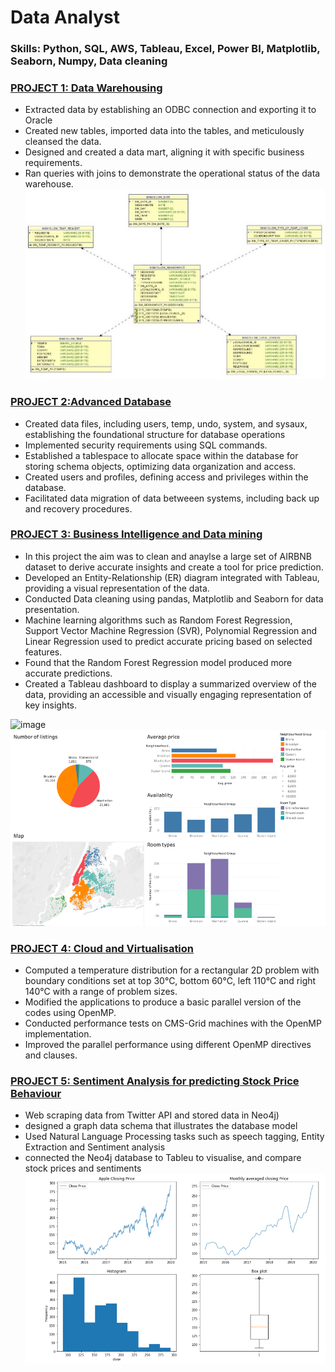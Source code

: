 # Data Analyst

### Skills: Python, SQL, AWS, Tableau, Excel, Power BI, Matplotlib, Seaborn, Numpy, Data cleaning

### [PROJECT 1: Data Warehousing](https://github.com/nk8410j/nasrakhalif.github.io)
*  Extracted data by establishing an ODBC connection and exporting it to Oracle
*  Created new tables, imported data into the tables, and meticulously cleansed the data.
*  Designed and created a data mart, aligning it with specific business requirements.
*  Ran queries with joins to demonstrate the operational status of the data warehouse.
![](https://github.com/nk8410j/nasrakhalif.github.io/blob/main/images/datamart.jpg)

### [PROJECT 2:Advanced Database](https://github.com/nk8410j/nasrakhalif.github.io)
*  Created data files, including users, temp, undo, system, and sysaux, establishing the foundational structure for database operations
* Implemented security requirements using SQL commands.
* Established a tablespace to allocate space within the database for storing schema objects, optimizing data organization and access.
*  Created users and profiles, defining access and privileges within the database.
*  Facilitated data migration of data betweeen systems, including back up and recovery procedures.

### [PROJECT 3: Business Intelligence and Data mining](https://github.com/nk8410j/nasrakhalif.github.io)
*  In this project the aim was to clean and anaylse a large set of AIRBNB dataset to derive accurate insights and create a tool for price prediction. 
*  Developed an Entity-Relationship (ER) diagram integrated with Tableau, providing a visual representation of the data.
*  Conducted Data cleaning using pandas, Matplotlib and Seaborn for data presentation.
*  Machine learning algorithms such as Random Forest Regression, Support Vector Machine Regression (SVR), Polynomial Regression and Linear Regression used to predict accurate pricing based on selected features.
*  Found that the Random Forest Regression model produced more accurate predictions. 
*  Created a Tableau dashboard to display a summarized overview of the data, providing an accessible and visually engaging representation of key insights.

![image](https://github.com/nk8410j/nasrakhalif.github.io/assets/61120734/3bc228cf-55c4-4860-930c-393f08bd7bd0)
![](https://github.com/nk8410j/nasrakhalif.github.io/blob/main/images/Dashboard%20of%20Airbnb.png)

### [PROJECT 4: Cloud and Virtualisation](https://github.com/nk8410j/nasrakhalif.github.io)
*  Computed a temperature distribution for a rectangular 2D problem with boundary conditions set at top 30°C,      bottom 60°C, left 110°C and right 140°C with a range of problem sizes.
*  Modified the applications to produce a basic parallel version of the codes using OpenMP.
*  Conducted performance tests on CMS-Grid machines with the OpenMP implementation.
*  Improved the parallel performance using different OpenMP directives and clauses.

### [PROJECT 5: Sentiment Analysis for predicting Stock Price Behaviour](https://github.com/nk8410j/nasrakhalif.github.io)

* Web scraping data from Twitter API and stored data in Neo4j)
* designed a graph data schema that illustrates the database model
* Used Natural Language Processing tasks such as speech tagging, Entity Extraction and Sentiment analysis
* connected the Neo4j database to Tableu to visualise, and compare stock prices and sentiments
![](https://github.com/nk8410j/nasrakhalif.github.io/blob/main/images/graphs%20of%20apple%20closing%20price.png)
